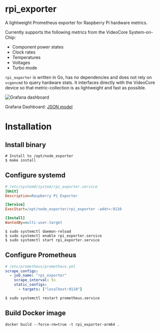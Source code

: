 # rpi_exporter

A lightweight Prometheus exporter for Raspberry Pi hardware metrics.

Currently supports the following metrics from the VideoCore System-on-Chip:

- Component power states
- Clock rates
- Temperatures
- Voltages
- Turbo mode

`rpi_exporter` is written in Go, has no dependencies and does not rely on
`vcgencmd` to query hardware stats. It interfaces directly with the VideoCore
device so that metric-collection is as lightweight and fast as possible.

![Grafana dashboard](assets/grafana.png)

Grafana Dashboard: [JSON model](assets/grafana_dashboard.json?raw=1)

# Installation

## Install binary

```shell
# Install to /opt/node_exporter
$ make install
```

## Configure systemd

```ini
# /etc/systemd/system/rpi_exporter.service
[Unit]
Description=Raspberry Pi Exporter

[Service]
ExecStart=/opt/node_exporter/rpi_exporter -addr=:9110

[Install]
WantedBy=multi-user.target
```

```shell
$ sudo systemctl daemon-reload
$ sudo systemctl enable rpi_exporter.service
$ sudo systemctl start rpi_exporter.service
```

## Configure Prometheus

```yaml
# /etc/prometheus/prometheus.yml
scrape_configs:
  - job_name: "rpi_exporter"
    scrape_interval: 5s
    static_configs:
      - targets: ["localhost:9110"]
```

```shell
$ sudo systemctl restart prometheus.service
```

## Build Docker image
```shell
docker build --force-rm=true -t rpi_exporter-arm64 .
```